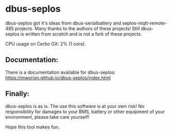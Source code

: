 dbus-seplos
===========
dbus-seplos got it's ideas from dbus-serialbattery and seplos-mqtt-remote-485 
projects. Many thanks to the authors of these projects! Still dbus-seplos is 
written from scratch and is not a fork of these projects.

CPU usage on Cerbo GX: 2% (1 core).

Documentation:
--------------
There is a documentation available for dbus-seplos:
https://mworion.github.io/dbus-seplos/index.html

Finally:
--------
dbus-seplos is as is. The use this software is at your own risk! No 
responsibility for damages to your BMS, battery or other equipment of your
environment, please take care yourself!

Hope this tool makes fun.